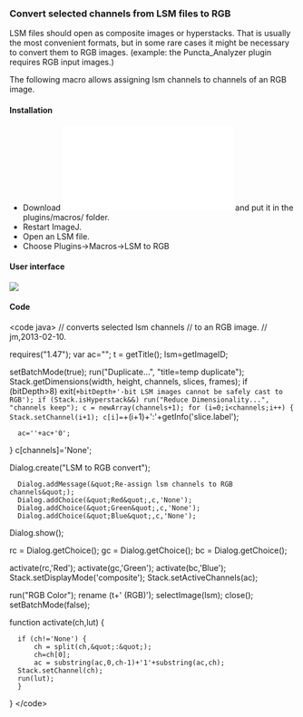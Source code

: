 ### Convert selected channels from LSM files to RGB

LSM files should open as composite images or hyperstacks. That is
usually the most convenient formats, but in some rare cases it might be
necessary to convert them to RGB images. (example: the Puncta_Analyzer
plugin requires RGB input images.)

The following macro allows assigning lsm channels to channels of an RGB
image.

#### Installation

-   Download ![this file](/macro/lsm_to_rgb.txt) and put it in the
    plugins/macros/ folder.
-   Restart ImageJ.
-   Open an LSM file.
-   Choose Plugins-\>Macros-\>LSM to RGB

#### User interface

![](/macro/lsm2rgb.jpg)

#### Code

\<code java\> // converts selected lsm channels // to an RGB image. //
jm,2013-02-10.

requires(\"1.47\"); var ac=\"\"; t = getTitle(); lsm=getImageID;

setBatchMode(true); run(\"Duplicate\...\", \"title=temp duplicate\");
Stack.getDimensions(width, height, channels, slices, frames); if
(bitDepth\>8)
exit(`+bitDepth+'-bit LSM images cannot be safely cast to RGB'); if (Stack.isHyperstack&&) run("Reduce Dimensionality...", "channels keep"); c = newArray(channels+1); for (i=0;i<channels;i++) { Stack.setChannel(i+1); c[i]=`+(i+1)+\':\'+getInfo(\'slice.label\');

      ac=''+ac+'0';

} c\[channels\]=\'None\';

Dialog.create(\"LSM to RGB convert\");

      Dialog.addMessage(&quot;Re-assign lsm channels to RGB channels&quot;);
      Dialog.addChoice(&quot;Red&quot;,c,'None');
      Dialog.addChoice(&quot;Green&quot;,c,'None');
      Dialog.addChoice(&quot;Blue&quot;,c,'None');

Dialog.show();

rc = Dialog.getChoice(); gc = Dialog.getChoice(); bc =
Dialog.getChoice();

activate(rc,\'Red\'); activate(gc,\'Green\'); activate(bc,\'Blue\');
Stack.setDisplayMode(\'composite\'); Stack.setActiveChannels(ac);

run(\"RGB Color\"); rename (t+\' (RGB)\'); selectImage(lsm); close();
setBatchMode(false);

function activate(ch,lut) {

      if (ch!='None') {
          ch = split(ch,&quot;:&quot;); 
          ch=ch[0];
          ac = substring(ac,0,ch-1)+'1'+substring(ac,ch);
      Stack.setChannel(ch);
      run(lut);
      }

} \</code\>
